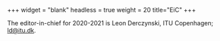 +++
widget = "blank"
headless = true
weight = 20
title="EiC"
+++

The editor-in-chief for 2020-2021 is Leon Derczynski, ITU Copenhagen; [ld@itu.dk](mailto:ld@itu.dk).
